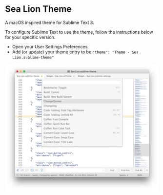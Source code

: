 # Sea Lion Theme

A macOS inspired theme for Sublime Text 3.

To configure Sublime Text to use the theme, follow the instructions below for your specific version.

* Open your User Settings Preferences
* Add (or update) your theme entry to be `"theme": "Theme - Sea Lion.sublime-theme"`

![](https://github.com/braver/theme-sea-lion/blob/master/screenshot.png)
